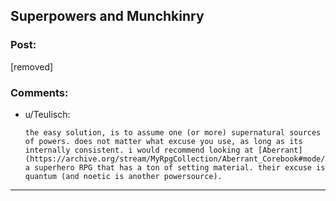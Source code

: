 ## Superpowers and Munchkinry

### Post:

[removed]

### Comments:

- u/Teulisch:
  ```
  the easy solution, is to assume one (or more) supernatural sources of powers. does not matter what excuse you use, as long as its internally consistent. i would recommend looking at [Aberrant](https://archive.org/stream/MyRpgCollection/Aberrant_Corebook#mode/2up) a superhero RPG that has a ton of setting material. their excuse is quantum (and noetic is another powersource).
  ```

---

